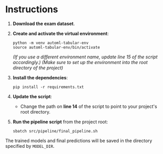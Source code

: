 # Instructions

1. **Download the exam dataset**.

2. **Create and activate the virtual environment**:
    ```
    python -m venv automl-tabular-env
    source automl-tabular-env/bin/activate
    ```

    *(If you use a different environment name, update line 15 of the script accordingly.)*
    *(Make sure to set up the environment into the root directory of the project)*

3. **Install the dependencies**:
    ```
    pip install -r requirements.txt
    ```

4. **Update the script**:
   - Change the path on **line 14** of the script to point to your project's root directory.

5. **Run the pipeline script** from the project root:
    ```
    sbatch src/pipeline/final_pipeline.sh
    ```

The trained models and final predictions will be saved in the directory specified by `MODEL_DIR`.
